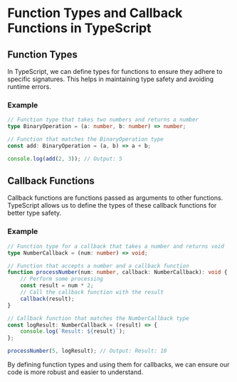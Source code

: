 # Function Types and Callback Functions in TypeScript

## Function Types

In TypeScript, we can define types for functions to ensure they adhere to specific signatures. This helps in maintaining type safety and avoiding runtime errors.

### Example

```typescript
// Function type that takes two numbers and returns a number
type BinaryOperation = (a: number, b: number) => number;

// Function that matches the BinaryOperation type
const add: BinaryOperation = (a, b) => a + b;

console.log(add(2, 3)); // Output: 5
```

## Callback Functions

Callback functions are functions passed as arguments to other functions. TypeScript allows us to define the types of these callback functions for better type safety.

### Example

```typescript
// Function type for a callback that takes a number and returns void
type NumberCallback = (num: number) => void;

// Function that accepts a number and a callback function
function processNumber(num: number, callback: NumberCallback): void {
    // Perform some processing
    const result = num * 2;
    // Call the callback function with the result
    callback(result);
}

// Callback function that matches the NumberCallback type
const logResult: NumberCallback = (result) => {
    console.log(`Result: ${result}`);
};

processNumber(5, logResult); // Output: Result: 10
```

By defining function types and using them for callbacks, we can ensure our code is more robust and easier to understand.

